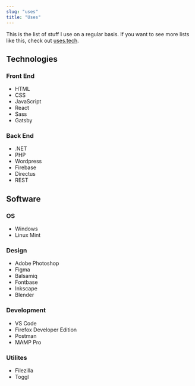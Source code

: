 ```yaml
---
slug: "uses"
title: "Uses"
---
```


This is the list of stuff I use on a regular basis. If you want to see more lists like this, check out [uses.tech](https://uses.tech/).

## Technologies

### Front End
- HTML
- CSS
- JavaScript
- React
- Sass
- Gatsby

### Back End
- .NET
- PHP
- Wordpress
- Firebase
- Directus
- REST

### 

## Software

### OS
- Windows
- Linux Mint

### Design
- Adobe Photoshop
- Figma
- Balsamiq
- Fontbase
- Inkscape
- Blender

### Development
- VS Code
- Firefox Developer Edition
- Postman
- MAMP Pro

### Utilites
- Filezilla
- Toggl

